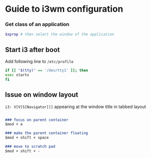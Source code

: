 # Guide to i3wm configuration

### Get class of an application

```bash
$xprop # then select the window of the application
```

## Start i3 after boot

Add following line to `/etc/profile`

```bash
if [[ "$(tty)" == '/dev/tty1' ]]; then
exec startx
fi
```



## Issue on window layout

`i3: V[V[S[Navigator]]]` appearing at the window title in tabbed layout

```markdown

### focus on parent container
$mod + a  

### make the parent container floating
$mod + shift + space

### move to scratch pad
$mod + shift + -

```
